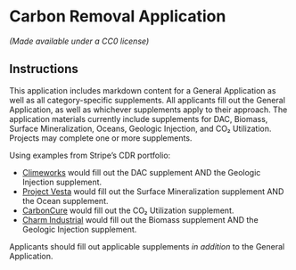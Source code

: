 # Carbon Removal Application

_(Made available under a CC0 license)_

## Instructions

This application includes markdown content for a General Application as well as all category-specific supplements. All applicants fill out the General Application, as well as whichever supplements apply to their approach. The application materials currently include supplements for DAC, Biomass, Surface Mineralization, Oceans, Geologic Injection, and CO₂ Utilization. Projects may complete one or more supplements.

Using examples from Stripe’s CDR portfolio:

- [Climeworks]() would fill out the DAC supplement AND the Geologic Injection supplement.
- [Project Vesta]() would fill out the Surface Mineralization supplement AND the Ocean supplement.
- [CarbonCure]() would fill out the CO₂ Utilization supplement.
- [Charm Industrial]() would fill out the Biomass supplement AND the Geologic Injection supplement.

Applicants should fill out applicable supplements _in addition_ to the General Application.
